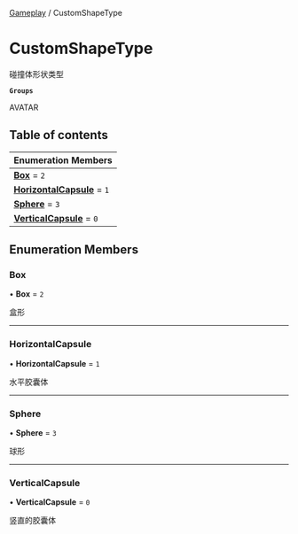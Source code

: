 [Gameplay](../modules/Gameplay.Gameplay.md) / CustomShapeType

# CustomShapeType <Badge type="tip" text="Enumeration" /> <Score text="CustomShapeType" />

碰撞体形状类型

**`Groups`**

AVATAR

## Table of contents

| Enumeration Members |
| :-----|
| **[Box](Gameplay.CustomShapeType.md#box)** = ``2`` <br> |
| **[HorizontalCapsule](Gameplay.CustomShapeType.md#horizontalcapsule)** = ``1`` <br> |
| **[Sphere](Gameplay.CustomShapeType.md#sphere)** = ``3`` <br> |
| **[VerticalCapsule](Gameplay.CustomShapeType.md#verticalcapsule)** = ``0`` <br> |

## Enumeration Members

### Box <Score text="Box" /> 

• **Box** = ``2``

盒形

___

### HorizontalCapsule <Score text="HorizontalCapsule" /> 

• **HorizontalCapsule** = ``1``

水平胶囊体

___

### Sphere <Score text="Sphere" /> 

• **Sphere** = ``3``

球形

___

### VerticalCapsule <Score text="VerticalCapsule" /> 

• **VerticalCapsule** = ``0``

竖直的胶囊体
